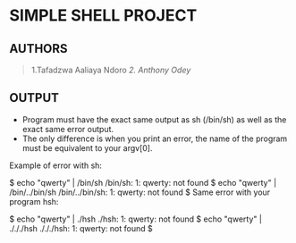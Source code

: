 # SIMPLE SHELL PROJECT

##  AUTHORS
> 1.Tafadzwa Aaliaya Ndoro
*2. Anthony Odey*

## OUTPUT
* Program must have the exact same output as sh (/bin/sh) as well as the exact same error output.
* The only difference is when you print an error, the name of the program must be equivalent to your argv[0].

Example of error with sh:

$ echo "qwerty" | /bin/sh
/bin/sh: 1: qwerty: not found
$ echo "qwerty" | /bin/../bin/sh
/bin/../bin/sh: 1: qwerty: not found
$
Same error with your program hsh:

$ echo "qwerty" | ./hsh
./hsh: 1: qwerty: not found
$ echo "qwerty" | ./././hsh
./././hsh: 1: qwerty: not found
$
